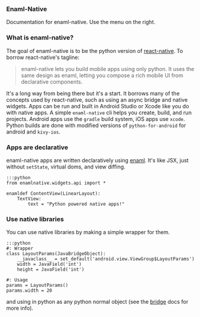 ### Enaml-Native

Documentation for enaml-native. Use the menu on the right. 

### What is enaml-native?
The goal of enaml-native is to be the python version of [react-native](https://facebook.github.io/react-native/). To borrow react-native's tagline:
>  enaml-native lets you build mobile apps using only python. It uses the same design as enaml, letting you compose a rich mobile UI from declarative components.

It's a long way from being there but it's a start. It borrows many of the concepts used by react-native, such as using an async bridge and native widgets. Apps can be run and built in Android Studio or Xcode like you do with native apps. A simple `enaml-native` cli helps you create, build, and run projects. Android apps use the `gradle` build system, iOS apps use `xcode`. Python builds are done with modified versions of `python-for-android` for android and `kivy-ios`. 


### Apps are declarative

enaml-native apps are written declaratively using [enaml](http://nucleic.github.io/enaml/docs/get_started/introduction.html).  It's like JSX, just without `setState`, virtual doms, and view diffing.

    :::python
    from enamlnative.widgets.api import *

    enamldef ContentView(LinearLayout):
        TextView:
            text = "Python powered native apps!"

### Use native libraries
You can use native libraries by making a simple wrapper for them.

    :::python
    #: Wrapper
    class LayoutParams(JavaBridgeObject):
        __javaclass__ = set_default('android.view.ViewGroup$LayoutParams')
        width = JavaField('int')
        height = JavaField('int')

    #: Usage
    params = LayoutParams()
    params.width = 20


and using in python as any python normal object (see the [bridge](https://www.codelv.com/projects/enaml-native/docs/bridge) docs for more info).

